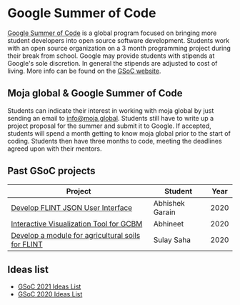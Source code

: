 # Google Summer of Code

[Google Summer of Code](https://summerofcode.withgoogle.com/) is a global program focused on bringing more student developers into open source software development. Students work with an open source organization on a 3 month programming project during their break from school. Google may provide students with stipends at Google's sole discretion. In general the stipends are adjusted to cost of living. More info can be found on the [GSoC website](https://summerofcode.withgoogle.com/how-it-works/).

## Moja global & Google Summer of Code

Students can indicate their interest in working with moja global by just sending an email to [info@moja.global](mailto:info@moja.global). Students still have to write up a project proposal for the summer and submit it to Google. If accepted, students will spend a month getting to know moja global prior to the start of coding. Students then have three months to code, meeting the deadlines agreed upon with their mentors.

## Past GSoC projects

| Project               | Student                                                        | Year |
|-----------------------|--------------------------------------------------------------------|---------|
| [Develop FLINT JSON User Interface](https://summerofcode.withgoogle.com/archive/2020/projects/5864431432499200/)        | Abhishek Garain                      |   2020      |
| [Interactive Visualization Tool for GCBM](https://summerofcode.withgoogle.com/archive/2020/projects/5487467823628288/) | Abhineet  |  2020  |
| [Develop a module for agricultural soils for FLINT](https://summerofcode.withgoogle.com/archive/2020/projects/5367749938774016/) | Sulay Saha     |  2020       |

## Ideas list

- [GSoC 2021 Ideas List](GSOC-2021-Ideas.md)
- [GSoC 2020 Ideas List](GSOC-2020-Ideas.md)
